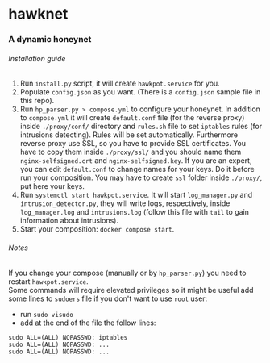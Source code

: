# hawknet
### A dynamic honeynet
###### Installation guide
1. Run `install.py` script, it will create `hawkpot.service` for you.
2. Populate `config.json` as you want. (There is a `config.json` sample file in this repo).
3. Run `hp_parser.py > compose.yml` to configure your honeynet. In addition to `compose.yml` it will create `default.conf` file (for the reverse proxy) inside `./proxy/conf/` directory and `rules.sh` file to set `iptables` rules (for intrusions detecting). Rules will be set automatically. Furthermore reverse proxy use SSL, so you have to provide SSL certificates. You have to copy them inside `./proxy/ssl/` and you should name them `nginx-selfsigned.crt` and `nginx-selfsigned.key`. If you are an expert, you can edit `default.conf` to change names for your keys. Do it before run your composition. You may have to create `ssl` folder inside `./proxy/`, put here your keys.
4. Run `systemctl start hawkpot.service`. It will start `log_manager.py` and `intrusion_detector.py`, they will write logs, respectively, inside `log_manager.log` and `intrusions.log` (follow this file with `tail` to gain information about intrusions).
5. Start your composition: `docker compose start`.

###### Notes
If you change your compose (manually or by `hp_parser.py`) you need to restart `hawkpot.service`.<br>
Some commands will require elevated privileges so it might be useful add some lines to `sudoers` file if you don't want to use `root` user:
- run `sudo visudo`
- add at the end of the file the follow lines: <br>
```
sudo ALL=(ALL) NOPASSWD: iptables
sudo ALL=(ALL) NOPASSWD: ...
sudo ALL=(ALL) NOPASSWD: ...
```



